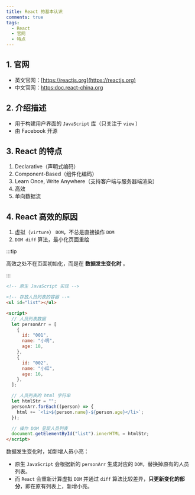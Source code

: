 ```yaml
---
title: React 的基本认识
comments: true
tags:
  - React
  - 官网
  - 特点
---
```


## 1. 官网

- 英文官网：[https://reactjs.org](https://reactjs.org)
- 中文官网：[https:doc.react-china.org](https:doc.react-china.org)

## 2. 介绍描述

- 用于构建用户界面的 `JavaScript` 库（只关注于 `view` ）
- 由 Facebook 开源

## 3. React 的特点

1. Declarative（声明式编码）
2. Component-Based（组件化编码）
3. Learn Once, Write Anywhere（支持客户端与服务器端渲染）
4. 高效
5. 单向数据流

## 4. React 高效的原因

1. 虚拟（`virture`） `DOM`，不总是直接操作 `DOM`
2. `DOM diff` 算法，最小化页面重绘

:::tip

高效之处不在页面初始化，而是在 **数据发生变化时** 。

:::

```html
<!-- 原生 JavaScript 实现 -->

<!-- 存放人员列表的容器 -->
<ul id="list"></ul>

<script>
  // 人员列表数据
  let personArr = [
    {
      id: "001",
      name: "小明",
      age: 18,
    },
    {
      id: "002",
      name: "小红",
      age: 16,
    },
  ];

  // 人员列表的 html 字符串
  let htmlStr = "";
  personArr.forEach((person) => {
    html += `<li>${person.name}-${person.age}</li>`;
  });

  // 操作 DOM 呈现人员列表
  document.getElementById("list").innerHTML = htmlStr;
</script>
```

数据发生变化时，如新增人员小亮：  
- 原生 `JavaScript` 会根据新的 `personArr` 生成对应的 `DOM`，替换掉原有的人员列表。  
- 而 `React` 会重新计算虚拟 `DOM` 并通过 `diff` 算法比较差异，**只更新变化的部分**，即在原有列表上，新增小亮。
